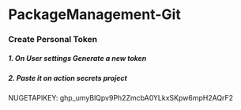 # PackageManagement-Git



### Create Personal Token
##### 1. On User settings Generate a new token
##### 2. Paste it on action secrets project
NUGETAPIKEY: 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

